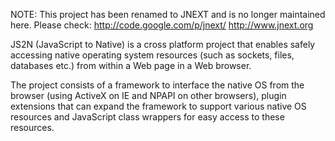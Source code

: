 
NOTE: This project has been renamed to JNEXT
and is no longer maintained here. Please check:
http://code.google.com/p/jnext/
http://www.jnext.org

JS2N (JavaScript to Native) is a cross platform project that enables safely accessing native operating system resources (such as sockets, files, databases etc.) from within a Web page in a Web browser.

The project consists of a framework to interface the native OS from the browser (using ActiveX on IE and NPAPI on other browsers), plugin extensions that can expand the framework to support various native OS resources and JavaScript class wrappers for easy access to these resources.